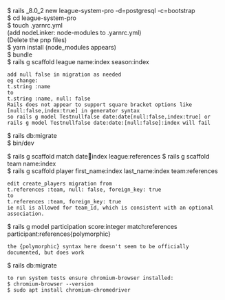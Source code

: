 $ rails _8.0_2 new league-system-pro -d=postgresql -c=bootstrap  
$ cd league-system-pro  
$ touch .yarnrc.yml  
(add nodeLinker: node-modules to .yarnrc.yml)  
(Delete the pnp files)  
$ yarn install (node_modules appears)  
$ bundle  
$ rails g scaffold league name:index season:index

```
add null false in migration as needed
eg change:
t.string :name
to
t.string :name, null: false
Rails does not appear to support square bracket options like [null:false,index:true] in generator syntax
so rails g model Testnullfalse date:date[null:false,index:true] or rails g model Testnullfalse date:date:[null:false]:index will fail
```

$ rails db:migrate  
$ bin/dev  

$ rails g scaffold match date:date:index league:references
$ rails g scaffold team name:index  
$ rails g scaffold player first_name:index last_name:index team:references  

```
edit create_players migration from
t.references :team, null: false, foreign_key: true
to
t.references :team, foreign_key: true
ie nil is allowed for team_id, which is consistent with an optional association.
```

$ rails g model participation score:integer match:references participant:references{polymorphic}  

```
the {polymorphic} syntax here doesn't seem to be officially documented, but does work
```

$ rails db:migrate

```
to run system tests ensure chromium-browser installed:
$ chromium-browser --version
$ sudo apt install chromium-chromedriver
```